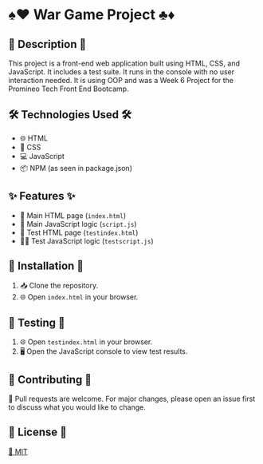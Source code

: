# ♠️♥️ War Game Project ♣️♦️

## 📝 Description 📝

This project is a front-end web application built using HTML, CSS, and JavaScript. It includes a test suite. It runs in the console with no user interaction needed. It is using OOP and was a Week 6 Project for the Promineo Tech Front End Bootcamp.

## 🛠️ Technologies Used 🛠️

- 🌐 HTML
- 🎨 CSS
- 💻 JavaScript
- 📦 NPM (as seen in package.json)

## ✨ Features ✨

- 📄 Main HTML page (`index.html`)
- 📜 Main JavaScript logic (`script.js`)
- 🧪 Test HTML page (`testindex.html`)
- 🧑‍🔬 Test JavaScript logic (`testscript.js`)

## 🚀 Installation 🚀

1. 📥 Clone the repository.
2. 🌐 Open `index.html` in your browser.

## 🧪 Testing 🧪

1. 🌐 Open `testindex.html` in your browser.
2. 🖥️ Open the JavaScript console to view test results.

## 🤝 Contributing 🤝

🤲 Pull requests are welcome. For major changes, please open an issue first to discuss what you would like to change.

## 📜 License 📜

[🔗 MIT](https://choosealicense.com/licenses/mit/)


